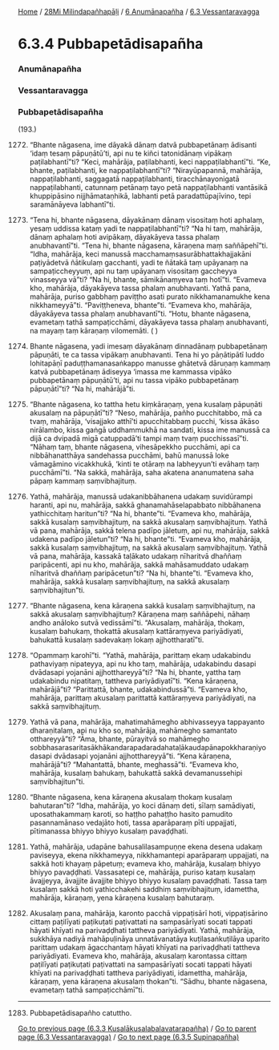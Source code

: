 
[Home](/) / [28Mi Milindapañhapāḷi](/tipitaka/28Mi.md) / [6 Anumānapañha](/tipitaka/28Mi/6.md) / [6.3 Vessantaravagga](/tipitaka/28Mi/6/6.3.md)

# 6.3.4 Pubbapetādisapañha

### Anumānapañha

### Vessantaravagga

### Pubbapetādisapañha

(193.)

1272. “Bhante nāgasena, ime dāyakā dānaṃ datvā pubbapetānaṃ ādisanti ‘idaṃ tesaṃ pāpuṇātū’ti, api nu te kiñci tatonidānaṃ vipākaṃ paṭilabhantī”ti? “Keci, mahārāja, paṭilabhanti, keci nappaṭilabhantī”ti. “Ke, bhante, paṭilabhanti, ke nappaṭilabhantī”ti? “Nirayūpapannā, mahārāja, nappaṭilabhanti, saggagatā nappaṭilabhanti, tiracchānayonigatā nappaṭilabhanti, catunnaṃ petānaṃ tayo petā nappaṭilabhanti vantāsikā khuppipāsino nijjhāmataṇhikā, labhanti petā paradattūpajīvino, tepi saramānāyeva labhantī”ti.

1273. “Tena hi, bhante nāgasena, dāyakānaṃ dānaṃ visositaṃ hoti aphalaṃ, yesaṃ uddissa kataṃ yadi te nappaṭilabhantī”ti? “Na hi taṃ, mahārāja, dānaṃ aphalaṃ hoti avipākaṃ, dāyakāyeva tassa phalaṃ anubhavantī”ti. “Tena hi, bhante nāgasena, kāraṇena maṃ saññāpehī”ti. “Idha, mahārāja, keci manussā macchamaṃsasurābhattakhajjakāni paṭiyādetvā ñātikulaṃ gacchanti, yadi te ñātakā taṃ upāyanaṃ na sampaṭiccheyyuṃ, api nu taṃ upāyanaṃ visositaṃ gaccheyya vinasseyya vā”ti? “Na hi, bhante, sāmikānaṃyeva taṃ hotī”ti. “Evameva kho, mahārāja, dāyakāyeva tassa phalaṃ anubhavanti. Yathā pana, mahārāja, puriso gabbhaṃ paviṭṭho asati purato nikkhamanamukhe kena nikkhameyyā”ti. “Paviṭṭheneva, bhante”ti. “Evameva kho, mahārāja, dāyakāyeva tassa phalaṃ anubhavantī”ti. “Hotu, bhante nāgasena, evametaṃ tathā sampaṭicchāmi, dāyakāyeva tassa phalaṃ anubhavanti, na mayaṃ taṃ kāraṇaṃ vilomemāti. ( )

1274. Bhante nāgasena, yadi imesaṃ dāyakānaṃ dinnadānaṃ pubbapetānaṃ pāpuṇāti, te ca tassa vipākaṃ anubhavanti. Tena hi yo pāṇātipātī luddo lohitapāṇī paduṭṭhamanasaṅkappo manusse ghātetvā dāruṇaṃ kammaṃ katvā pubbapetānaṃ ādiseyya ‘imassa me kammassa vipāko pubbapetānaṃ pāpuṇātū’ti, api nu tassa vipāko pubbapetānaṃ pāpuṇātī”ti? “Na hi, mahārājā”ti.

1275. “Bhante nāgasena, ko tattha hetu kiṃkāraṇaṃ, yena kusalaṃ pāpuṇāti akusalaṃ na pāpuṇātī”ti? “Neso, mahārāja, pañho pucchitabbo, mā ca tvaṃ, mahārāja, ‘visajjako atthī’ti apucchitabbaṃ pucchi, ‘kissa ākāso nirālambo, kissa gaṅgā uddhammukhā na sandati, kissa ime manussā ca dijā ca dvipadā migā catuppadā’ti tampi maṃ tvaṃ pucchissasī”ti. “Nāhaṃ taṃ, bhante nāgasena, vihesāpekkho pucchāmi, api ca nibbāhanatthāya sandehassa pucchāmi, bahū manussā loke vāmagāmino vicakkhukā, ‘kinti te otāraṃ na labheyyun’ti evāhaṃ taṃ pucchāmī”ti. “Na sakkā, mahārāja, saha akatena ananumatena saha pāpaṃ kammaṃ saṃvibhajituṃ.

1276. Yathā, mahārāja, manussā udakanibbāhanena udakaṃ suvidūrampi haranti, api nu, mahārāja, sakkā ghanamahāselapabbato nibbāhanena yathicchitaṃ haritun”ti? “Na hi, bhante”ti. “Evameva kho, mahārāja, sakkā kusalaṃ saṃvibhajituṃ, na sakkā akusalaṃ saṃvibhajituṃ. Yathā vā pana, mahārāja, sakkā telena padīpo jāletuṃ, api nu, mahārāja, sakkā udakena padīpo jāletun”ti? “Na hi, bhante”ti. “Evameva kho, mahārāja, sakkā kusalaṃ saṃvibhajituṃ, na sakkā akusalaṃ saṃvibhajituṃ. Yathā vā pana, mahārāja, kassakā taḷākato udakaṃ nīharitvā dhaññaṃ paripācenti, api nu kho, mahārāja, sakkā mahāsamuddato udakaṃ nīharitvā dhaññaṃ paripācetun”ti? “Na hi, bhante”ti. “Evameva kho, mahārāja, sakkā kusalaṃ saṃvibhajituṃ, na sakkā akusalaṃ saṃvibhajitun”ti.

1277. “Bhante nāgasena, kena kāraṇena sakkā kusalaṃ saṃvibhajituṃ, na sakkā akusalaṃ saṃvibhajituṃ? Kāraṇena maṃ saññāpehi, nāhaṃ andho anāloko sutvā vedissāmī”ti. “Akusalaṃ, mahārāja, thokaṃ, kusalaṃ bahukaṃ, thokattā akusalaṃ kattāraṃyeva pariyādiyati, bahukattā kusalaṃ sadevakaṃ lokaṃ ajjhottharatī”ti.

1278. “Opammaṃ karohī”ti. “Yathā, mahārāja, parittaṃ ekaṃ udakabindu pathaviyaṃ nipateyya, api nu kho taṃ, mahārāja, udakabindu dasapi dvādasapi yojanāni ajjhotthareyyā”ti? “Na hi, bhante, yattha taṃ udakabindu nipatitaṃ, tattheva pariyādiyatī”ti. “Kena kāraṇena, mahārājā”ti? “Parittattā, bhante, udakabindussā”ti. “Evameva kho, mahārāja, parittaṃ akusalaṃ parittattā kattāraṃyeva pariyādiyati, na sakkā saṃvibhajituṃ.

1279. Yathā vā pana, mahārāja, mahatimahāmegho abhivasseyya tappayanto dharaṇitalaṃ, api nu kho so, mahārāja, mahāmegho samantato otthareyyā”ti? “Āma, bhante, pūrayitvā so mahāmegho sobbhasarasaritasākhākandarapadaradahataḷākaudapānapokkharaṇiyo dasapi dvādasapi yojanāni ajjhotthareyyā”ti. “Kena kāraṇena, mahārājā”ti? “Mahantattā, bhante, meghassā”ti. “Evameva kho, mahārāja, kusalaṃ bahukaṃ, bahukattā sakkā devamanussehipi saṃvibhajitun”ti.

1280. “Bhante nāgasena, kena kāraṇena akusalaṃ thokaṃ kusalaṃ bahutaran”ti? “Idha, mahārāja, yo koci dānaṃ deti, sīlaṃ samādiyati, uposathakammaṃ karoti, so haṭṭho pahaṭṭho hasito pamudito pasannamānaso vedajāto hoti, tassa aparāparaṃ pīti uppajjati, pītimanassa bhiyyo bhiyyo kusalaṃ pavaḍḍhati.

1281. Yathā, mahārāja, udapāne bahusalilasampuṇṇe ekena desena udakaṃ paviseyya, ekena nikkhameyya, nikkhamantepi aparāparaṃ uppajjati, na sakkā hoti khayaṃ pāpetuṃ; evameva kho, mahārāja, kusalaṃ bhiyyo bhiyyo pavaḍḍhati. Vassasatepi ce, mahārāja, puriso kataṃ kusalaṃ āvajjeyya, āvajjite āvajjite bhiyyo bhiyyo kusalaṃ pavaḍḍhati. Tassa taṃ kusalaṃ sakkā hoti yathicchakehi saddhiṃ saṃvibhajituṃ, idamettha, mahārāja, kāraṇaṃ, yena kāraṇena kusalaṃ bahutaraṃ.

1282. Akusalaṃ pana, mahārāja, karonto pacchā vippaṭisārī hoti, vippaṭisārino cittaṃ paṭilīyati paṭikuṭati paṭivattati na sampasārīyati socati tappati hāyati khīyati na parivaḍḍhati tattheva pariyādiyati. Yathā, mahārāja, sukkhāya nadiyā mahāpuḷināya unnatāvanatāya kuṭilasaṅkuṭilāya uparito parittaṃ udakaṃ āgacchantaṃ hāyati khīyati na parivaḍḍhati tattheva pariyādiyati. Evameva kho, mahārāja, akusalaṃ karontassa cittaṃ paṭilīyati paṭikuṭati paṭivattati na sampasārīyati socati tappati hāyati khīyati na parivaḍḍhati tattheva pariyādiyati, idamettha, mahārāja, kāraṇaṃ, yena kāraṇena akusalaṃ thokan”ti. “Sādhu, bhante nāgasena, evametaṃ tathā sampaṭicchāmī”ti.

---

1283. Pubbapetādisapañho catuttho.



[Go to previous page (6.3.3 Kusalākusalabalavatarapañha)](/tipitaka/28Mi/6/6.3/6.3.3.md) / [Go to parent page (6.3 Vessantaravagga)](/tipitaka/28Mi/6/6.3.md) / [Go to next page (6.3.5 Supinapañha)](/tipitaka/28Mi/6/6.3/6.3.5.md)


